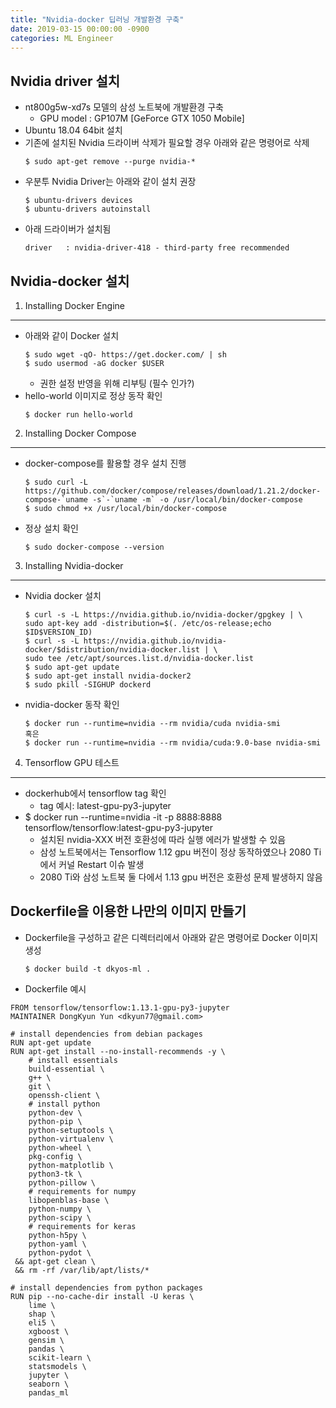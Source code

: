```yaml
---
title: "Nvidia-docker 딥러닝 개발환경 구축"
date: 2019-03-15 00:00:00 -0900
categories: ML Engineer
---
```



Nvidia driver 설치
---------------
* nt800g5w-xd7s 모델의 삼성 노트북에 개발환경 구축
  * GPU model : GP107M [GeForce GTX 1050 Mobile]
* Ubuntu 18.04 64bit 설치
* 기존에 설치된 Nvidia 드라이버 삭제가 필요할 경우 아래와 같은 명령어로 삭제
  ```콘솔
  $ sudo apt-get remove --purge nvidia-*
  ```
* 우분투 Nvidia Driver는 아래와 같이 설치 권장 
  ```콘솔
  $ ubuntu-drivers devices
  $ ubuntu-drivers autoinstall
  ```
* 아래 드라이버가 설치됨
  ```콘솔
  driver   : nvidia-driver-418 - third-party free recommended
  ```

Nvidia-docker 설치
---------------

1. Installing Docker Engine
------
* 아래와 같이 Docker 설치
  ```콘솔
  $ sudo wget -qO- https://get.docker.com/ | sh
  $ sudo usermod -aG docker $USER
  ```
  * 권한 설정 반영을 위해 리부팅 (필수 인가?)
* hello-world 이미지로 정상 동작 확인
  ```콘솔
  $ docker run hello-world
  ```
2. Installing Docker Compose
------
* docker-compose를 활용할 경우 설치 진행
  ```콘솔
  $ sudo curl -L https://github.com/docker/compose/releases/download/1.21.2/docker-compose-`uname -s`-`uname -m` -o /usr/local/bin/docker-compose
  $ sudo chmod +x /usr/local/bin/docker-compose
  ```
* 정상 설치 확인
  ```콘솔
  $ sudo docker-compose --version
  ```

3. Installing Nvidia-docker
------
* Nvidia docker 설치 
  ```콘솔
  $ curl -s -L https://nvidia.github.io/nvidia-docker/gpgkey | \
  sudo apt-key add -distribution=$(. /etc/os-release;echo $ID$VERSION_ID)
  $ curl -s -L https://nvidia.github.io/nvidia-docker/$distribution/nvidia-docker.list | \
  sudo tee /etc/apt/sources.list.d/nvidia-docker.list
  $ sudo apt-get update
  $ sudo apt-get install nvidia-docker2 
  $ sudo pkill -SIGHUP dockerd
  ```
* nvidia-docker 동작 확인
  ```콘솔
  $ docker run --runtime=nvidia --rm nvidia/cuda nvidia-smi
  혹은
  $ docker run --runtime=nvidia --rm nvidia/cuda:9.0-base nvidia-smi
  ```

4. Tensorflow GPU 테스트
------
* dockerhub에서 tensorflow tag 확인
  * tag 예시: latest-gpu-py3-jupyter
* $ docker run --runtime=nvidia -it -p 8888:8888 tensorflow/tensorflow:latest-gpu-py3-jupyter
  * 설치된 nvidia-XXX 버전 호환성에 따라 실행 에러가 발생할 수 있음
  * 삼성 노트북에서는 Tensorflow 1.12 gpu 버전이 정상 동작하였으나 2080 Ti에서 커널 Restart 이슈 발생
  * 2080 Ti와 삼성 노트북 둘 다에서 1.13 gpu 버전은 호환성 문제 발생하지 않음
 

Dockerfile을 이용한 나만의 이미지 만들기
---------------
* Dockerfile을 구성하고 같은 디렉터리에서 아래와 같은 명령어로 Docker 이미지 생성
  ```콘솔
  $ docker build -t dkyos-ml . 
  ```

* Dockerfile 예시
```
FROM tensorflow/tensorflow:1.13.1-gpu-py3-jupyter
MAINTAINER DongKyun Yun <dkyun77@gmail.com>
 
# install dependencies from debian packages
RUN apt-get update
RUN apt-get install --no-install-recommends -y \
    # install essentials
    build-essential \
    g++ \
    git \
    openssh-client \
    # install python
    python-dev \
    python-pip \
    python-setuptools \
    python-virtualenv \
    python-wheel \
    pkg-config \
    python-matplotlib \
    python3-tk \
    python-pillow \
    # requirements for numpy
    libopenblas-base \
    python-numpy \
    python-scipy \
    # requirements for keras
    python-h5py \
    python-yaml \
    python-pydot \
 && apt-get clean \
 && rm -rf /var/lib/apt/lists/*
 
# install dependencies from python packages
RUN pip --no-cache-dir install -U keras \
    lime \
    shap \
    eli5 \
    xgboost \
    gensim \
    pandas \
    scikit-learn \
    statsmodels \
    jupyter \
    seaborn \
    pandas_ml
```

